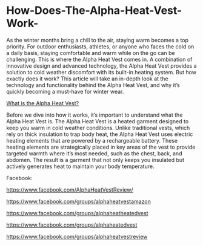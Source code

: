 # How-Does-The-Alpha-Heat-Vest-Work-

As the winter months bring a chill to the air, staying warm becomes a top priority. For outdoor enthusiasts, athletes, or anyone who faces the cold on a daily basis, staying comfortable and warm while on the go can be challenging. This is where the Alpha Heat Vest comes in. A combination of innovative design and advanced technology, the Alpha Heat Vest provides a solution to cold weather discomfort with its built-in heating system. But how exactly does it work? This article will take an in-depth look at the technology and functionality behind the Alpha Heat Vest, and why it’s quickly becoming a must-have for winter wear.

[What is the Alpha Heat Vest?](https://www.offerplox.com/e-commerce/alpha-heat-vest/)

Before we dive into how it works, it’s important to understand what the Alpha Heat Vest is. The Alpha Heat Vest is a heated garment designed to keep you warm in cold weather conditions. Unlike traditional vests, which rely on thick insulation to trap body heat, the Alpha Heat Vest uses electric heating elements that are powered by a rechargeable battery. These heating elements are strategically placed in key areas of the vest to provide targeted warmth where it’s most needed, such as the chest, back, and abdomen. The result is a garment that not only keeps you insulated but actively generates heat to maintain your body temperature.

Facebook:

https://www.facebook.com/AlphaHeatVestReview/

https://www.facebook.com/groups/alphaheatvestamazon

https://www.facebook.com/groups/alphaheatheatedvest

https://www.facebook.com/groups/alphaheatedvest

https://www.facebook.com/groups/alphaheatvestreview
